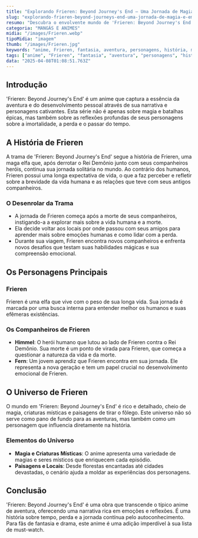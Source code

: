 ```yaml
---
title: "Explorando Frieren: Beyond Journey's End – Uma Jornada de Magia e Emoção"
slug: "explorando-frieren-beyond-journeys-end-uma-jornada-de-magia-e-emocao"
resumo: "Descubra o envolvente mundo de 'Frieren: Beyond Journey's End', um anime que combina elementos de fantasia, aventura e profundas reflexões sobre a vida e o tempo. Este artigo oferece um olhar detalhado sobre a história, os personagens e o universo único deste anime."
categoria: "MANGÁS E ANIMES"
midia: "/images/Frieren.webp"
tipoMidia: "imagem"
thumb: "/images/Frieren.jpg"
keywords: "anime, Frieren, fantasia, aventura, personagens, história, magia, emoção"
tags: ["anime", "Frieren", "fantasia", "aventura", "personagens", "história", "magia", "emoção"]
data: "2025-04-08T01:08:51.763Z"
---
```


## Introdução

'Frieren: Beyond Journey's End' é um anime que captura a essência da aventura e do desenvolvimento pessoal através de sua narrativa e personagens cativantes. Esta série não é apenas sobre magia e batalhas épicas, mas também sobre as reflexões profundas de seus personagens sobre a imortalidade, a perda e o passar do tempo.

## A História de Frieren

A trama de 'Frieren: Beyond Journey's End' segue a história de Frieren, uma maga elfa que, após derrotar o Rei Demônio junto com seus companheiros heróis, continua sua jornada solitária no mundo. Ao contrário dos humanos, Frieren possui uma longa expectativa de vida, o que a faz perceber e refletir sobre a brevidade da vida humana e as relações que teve com seus antigos companheiros.

### O Desenrolar da Trama

- A jornada de Frieren começa após a morte de seus companheiros, instigando-a a explorar mais sobre a vida humana e a morte.
- Ela decide voltar aos locais por onde passou com seus amigos para aprender mais sobre emoções humanas e como lidar com a perda.
- Durante sua viagem, Frieren encontra novos companheiros e enfrenta novos desafios que testam suas habilidades mágicas e sua compreensão emocional.

## Os Personagens Principais

### Frieren
Frieren é uma elfa que vive com o peso de sua longa vida. Sua jornada é marcada por uma busca interna para entender melhor os humanos e suas efêmeras existências.

### Os Companheiros de Frieren
- **Himmel**: O herói humano que lutou ao lado de Frieren contra o Rei Demônio. Sua morte é um ponto de virada para Frieren, que começa a questionar a natureza da vida e da morte.
- **Fern**: Um jovem aprendiz que Frieren encontra em sua jornada. Ele representa a nova geração e tem um papel crucial no desenvolvimento emocional de Frieren.

## O Universo de Frieren

O mundo em 'Frieren: Beyond Journey's End' é rico e detalhado, cheio de magia, criaturas místicas e paisagens de tirar o fôlego. Este universo não só serve como pano de fundo para as aventuras, mas também como um personagem que influencia diretamente na história.

### Elementos do Universo

- **Magia e Criaturas Místicas**: O anime apresenta uma variedade de magias e seres místicos que enriquecem cada episódio.
- **Paisagens e Locais**: Desde florestas encantadas até cidades devastadas, o cenário ajuda a moldar as experiências dos personagens.

## Conclusão

'Frieren: Beyond Journey's End' é uma obra que transcende o típico anime de aventura, oferecendo uma narrativa rica em emoções e reflexões. É uma história sobre tempo, perda e a jornada contínua pelo autoconhecimento. Para fãs de fantasia e drama, este anime é uma adição imperdível à sua lista de must-watch.
